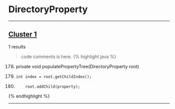 # DirectoryProperty

***

## [Cluster 1](./1)
1 results
> code comments is here.
{% highlight java %}
178. private void populatePropertyTree(DirectoryProperty root)
181.     int index = root.getChildIndex();
196.         root.addChild(property);
{% endhighlight %}

***

